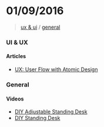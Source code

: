 # 01/09/2016

> [ux & ui](#ux--ui) / [general](#general)


### UI & UX

#### Articles
- [UX: User Flow with Atomic Design](https://medium.com/atomic-design/ux-user-flow-with-atomic-design-2d832a7c2233#.4lvrxjsoa)


### General

#### Videos
- [DIY Adjustable Standing Desk](https://www.youtube.com/watch?v=HA6gkh83hLg)
- [DIY Standing Desk](https://www.youtube.com/watch?v=whY_LeFFxgk)